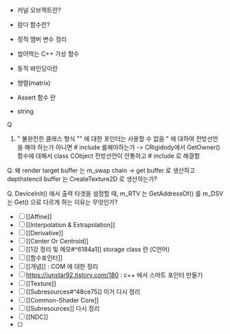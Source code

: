-  커널 오브젝트란?
- 람다 함수란?
- 정적 맴버 변수 정리
- 씹어먹는 C++ 가상 함수
- 동적 바인딩이란
- 행렬(matrix)
- Assert 함수 란

- string

Q
1. " 불완전한 클래스 형식 "" 에 대한 포인터는 사용할 수 없음 " 에 대하여 전방선언을 해야 하는가 아니면 # include 를해야하는가  -> CRigidody에서 GetOwner() 함수에 대해서 class CObject 전방선언이 안통하고  # include 로 해결함

Q. 왜 render target buffer 는 m_swap chain -> get buffer 로 생산하고 depthstencil buffer 는 CreateTexture2D 로 생산하는가?

Q. DeviceInit() 에서 출력 타겟을 설정할 때, m_RTV 는 GetAddressOf() 를 m_DSV 는 Get() 으로 다르게 하는 이유는 무엇인가?

- [ ] [[Affine]]
- [ ] [[Interpolation & Extrapolation]]
- [ ] [[Derivative]]
- [ ] [[Center Or Centroid]]
- [ ] [[1강 정리 및 메모#^6184a1]] storage class  란 (C언어) 
- [ ] [[함수포인터]]
- [ ] [[개념]] : COM 에 대한 정리
- [ ] https://junstar92.tistory.com/180 : c++ 에서 스마트 포인터 만들기
- [ ] [[Texture]]
- [ ] [[Subresources#^48ce75]] 이거 다시 정리
- [ ] [[Common-Shader Core]]
- [ ] [[Subresources]] 다시 정리
- [ ] [[NDC]]
- [ ] 